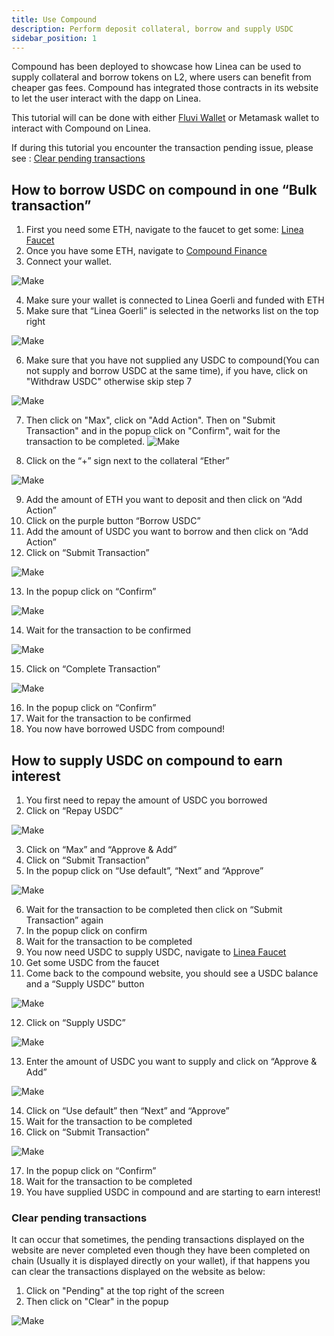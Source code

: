 ```yaml
---
title: Use Compound
description: Perform deposit collateral, borrow and supply USDC
sidebar_position: 1
---
```


Compound has been deployed to showcase how Linea can be used to supply collateral and borrow tokens on L2, where users can benefit from cheaper gas fees. Compound has integrated those contracts in its website to let the user interact with the dapp on Linea.

This tutorial will can be done with either [Fluvi Wallet](https://chrome.google.com/webstore/detail/fluvi-wallet/mmmjbcfofconkannjonfmjjajpllddbg) or Metamask wallet to interact with Compound on Linea.

If during this tutorial you encounter the transaction pending issue, please see : [Clear pending transactions](#clear-pending-transactions)

## How to borrow USDC on compound in one “Bulk transaction”

1. First you need some ETH, navigate to the faucet to get some: [Linea Faucet](https://faucet.goerli.linea.build/)
2. Once you have some ETH, navigate to [Compound Finance](https://app.compound.finance/?market=usdc-lineagoerli&testnet=)
3. Connect your wallet.

![Make](../../assets/compound/compound-1.png)

4. Make sure your wallet is connected to Linea Goerli and funded with ETH
5. Make sure that “Linea Goerli” is selected in the networks list on the top right

![Make](../../assets/compound/compound-2.png)

6. Make sure that you have not supplied any USDC to compound(You can not supply and borrow USDC at the same time), if you have, click on "Withdraw USDC" otherwise skip step 7

![Make](../../assets/compound/compound-14.png)

7. Then click on "Max", click on "Add Action". Then on "Submit Transaction" and in the popup click on "Confirm", wait for the transaction to be completed. ![Make](../../assets/compound/compound-15.png)

8. Click on the “+” sign next to the collateral “Ether”

![Make](../../assets/compound/compound-3.png)

9. Add the amount of ETH you want to deposit and then click on “Add Action”
10. Click on the purple button “Borrow USDC”
11. Add the amount of USDC you want to borrow and then click on “Add Action”
12. Click on “Submit Transaction”

![Make](../../assets/compound/compound-4.png)

13. In the popup click on “Confirm”

![Make](../../assets/compound/compound-5.png)

14. Wait for the transaction to be confirmed

![Make](../../assets/compound/compound-6.png)

15. Click on “Complete Transaction”

![Make](../../assets/compound/compound-7.png)

16. In the popup click on “Confirm”
17. Wait for the transaction to be confirmed
18. You now have borrowed USDC from compound!

## How to supply USDC on compound to earn interest

1. You first need to repay the amount of USDC you borrowed
2. Click on “Repay USDC”

![Make](../../assets/compound/compound-8.png)

3. Click on “Max” and “Approve & Add”
4. Click on “Submit Transaction”
5. In the popup click on “Use default”, “Next” and “Approve”

![Make](../../assets/compound/compound-9.png)

6. Wait for the transaction to be completed then click on “Submit Transaction” again
7. In the popup click on confirm
8. Wait for the transaction to be completed
9. You now need USDC to supply USDC, navigate to [Linea Faucet](https://faucet.goerli.linea.build/)
10. Get some USDC from the faucet
11. Come back to the compound website, you should see a USDC balance and a “Supply USDC” button

![Make](../../assets/compound/compound-10.png)

12. Click on “Supply USDC”

![Make](../../assets/compound/compound-11.png)

13. Enter the amount of USDC you want to supply and click on “Approve & Add”

![Make](../../assets/compound/compound-12.png)

14. Click on “Use default” then “Next” and “Approve”
15. Wait for the transaction to be completed
16. Click on “Submit Transaction”

![Make](../../assets/compound/compound-13.png)

17. In the popup click on “Confirm”
18. Wait for the transaction to be completed
19. You have supplied USDC in compound and are starting to earn interest!

### Clear pending transactions

It can occur that sometimes, the pending transactions displayed on the website are never completed even though they have been completed on chain (Usually it is displayed directly on your wallet), if that happens you can clear the transactions displayed on the website as below:

1. Click on "Pending" at the top right of the screen
2. Then click on "Clear" in the popup

![Make](../../assets/compound/compound-16.png)

